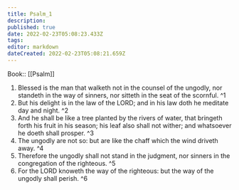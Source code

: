 ```yaml
---
title: Psalm_1
description: 
published: true
date: 2022-02-23T05:08:23.433Z
tags: 
editor: markdown
dateCreated: 2022-02-23T05:08:21.659Z
---
```


 Book:: [[Psalm]]
 1. Blessed is the man that walketh not in the counsel of the ungodly, nor standeth in the way of sinners, nor sitteth in the seat of the scornful. ^1
 2. But his delight is in the law of the LORD; and in his law doth he meditate day and night. ^2
 3. And he shall be like a tree planted by the rivers of water, that bringeth forth his fruit in his season; his leaf also shall not wither; and whatsoever he doeth shall prosper. ^3
 4. The ungodly are not so: but are like the chaff which the wind driveth away. ^4
 5. Therefore the ungodly shall not stand in the judgment, nor sinners in the congregation of the righteous. ^5
 6. For the LORD knoweth the way of the righteous: but the way of the ungodly shall perish. ^6
